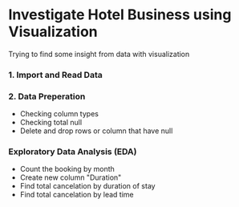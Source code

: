 # Investigate Hotel Business using Visualization
Trying to find some insight from data with visualization 

### 1. Import and Read Data 
### 2. Data Preperation
- Checking column types
- Checking total null
- Delete and drop rows or column that have null

### Exploratory Data Analysis (EDA)
- Count the booking by month
- Create new column "Duration"
- Find total cancelation by duration of stay
- Find total cancelation by lead time

